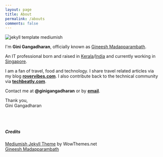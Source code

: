 ```yaml
---
layout: page
title: About
permalink: /abouts
comments: false
---
```


<div class="row justify-content-between">
<div class="col-md-8 pr-5">

<p class="mb-5"><img class="shadow-lg" src="{{site.baseurl}}/assets/images/gini-redhat-cloudevent-2019-2.jpg" alt="jekyll template mediumish" /></p>

<p>
I'm <b>Gini Gangadharan</b>, officially known as <a href="https://www.linkedin.com/in/gineesh/" target="_blank">Gineesh Madapparambath</a>.
</p>
<p>
An IT professional born and raised in <a href="https://en.wikipedia.org/wiki/Kerala" target="_blank">Kerala</a>/<a href="https://en.wikipedia.org/wiki/India" target="_blank">India</a> and currently working in <a href="https://en.wikipedia.org/wiki/Singapore" target="_blank">Singapore</a>.
</p>

<p>
I am a fan of travel, food and technology. I share travel related articles via my blog <b><a href="https://www.rovervibes.com" target="_blank">rovervibes.com</a></b>. I also contribute back to the technical community via <b><a href="https://www.techbeatly.com" target="_blank">techbeatly.com</a></b>.</p>

<p>Contact me at <b>@ginigangadharan</b> or by <b><a href="mailto:net.gini@gmail.com">email</a></b>.</p>

<p>
Thank you,<br>
Gini Gangadharan
</p>

<br><br>
<h5>Credits</h5>
<!-- div class="col-md-6 col-sm-6 text-center text-lg-right" -->    
<a target="_blank" href="https://www.wowthemes.net/mediumish-free-jekyll-template/">Mediumish Jekyll Theme</a> by WowThemes.net
<!-- /div -->

<!---
<p class="mb-5"><img class="shadow-lg" src="{{site.baseurl}}/assets/images/mediumish-jekyll-template.png" alt="jekyll template mediumish" /></p>
<h4>Documentation</h4>
--->

</div>

<div class="col-md-4">

<div class="sticky-top sticky-top-80">
<!---
<h5>See More</h5>
--->

<div class="LI-profile-badge"  data-version="v1" data-size="large" data-locale="en_US" data-type="horizontal" data-theme="dark" data-vanity="gineesh"><a class="LI-simple-link" href='https://sg.linkedin.com/in/gineesh?trk=profile-badge'>Gineesh Madapparambath</a></div>

<!---
<p>Thank you for your support! Your donation helps me to maintain and improve <a target="_blank" href="https://github.com/wowthemesnet/mediumish-theme-jekyll">Mediumish <i class="fab fa-github"></i></a>.</p>

<a target="_blank" href="https://www.wowthemes.net/donate/" class="btn btn-danger">Buy me a coffee</a> <a target="_blank" href="https://bootstrapstarter.com/bootstrap-templates/template-mediumish-bootstrap-jekyll/" class="btn btn-warning">Documentation</a>
--->

</div>
</div>
</div>




